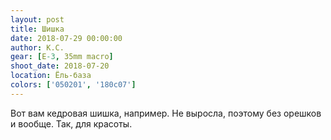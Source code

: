 ```yaml
---
layout: post
title: Шишка
date: 2018-07-29 00:00:00
author: К.С.
gear: [E-3, 35mm macro]
shoot_date: 2018-07-20
location: Ёль-база
colors: ['050201', '180c07']
---
```

Вот вам кедровая шишка, например. Не выросла, поэтому без орешков и вообще. Так, для красоты.

